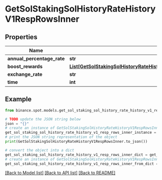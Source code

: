 # GetSolStakingSolHistoryRateHistoryV1RespRowsInner


## Properties

Name | Type | Description | Notes
------------ | ------------- | ------------- | -------------
**annual_percentage_rate** | **str** |  | [optional] 
**boost_rewards** | [**List[GetSolStakingSolHistoryRateHistoryV1RespRowsInnerBoostRewardsInner]**](GetSolStakingSolHistoryRateHistoryV1RespRowsInnerBoostRewardsInner.md) |  | [optional] 
**exchange_rate** | **str** |  | [optional] 
**time** | **int** |  | [optional] 

## Example

```python
from binance.spot.models.get_sol_staking_sol_history_rate_history_v1_resp_rows_inner import GetSolStakingSolHistoryRateHistoryV1RespRowsInner

# TODO update the JSON string below
json = "{}"
# create an instance of GetSolStakingSolHistoryRateHistoryV1RespRowsInner from a JSON string
get_sol_staking_sol_history_rate_history_v1_resp_rows_inner_instance = GetSolStakingSolHistoryRateHistoryV1RespRowsInner.from_json(json)
# print the JSON string representation of the object
print(GetSolStakingSolHistoryRateHistoryV1RespRowsInner.to_json())

# convert the object into a dict
get_sol_staking_sol_history_rate_history_v1_resp_rows_inner_dict = get_sol_staking_sol_history_rate_history_v1_resp_rows_inner_instance.to_dict()
# create an instance of GetSolStakingSolHistoryRateHistoryV1RespRowsInner from a dict
get_sol_staking_sol_history_rate_history_v1_resp_rows_inner_from_dict = GetSolStakingSolHistoryRateHistoryV1RespRowsInner.from_dict(get_sol_staking_sol_history_rate_history_v1_resp_rows_inner_dict)
```
[[Back to Model list]](../README.md#documentation-for-models) [[Back to API list]](../README.md#documentation-for-api-endpoints) [[Back to README]](../README.md)


